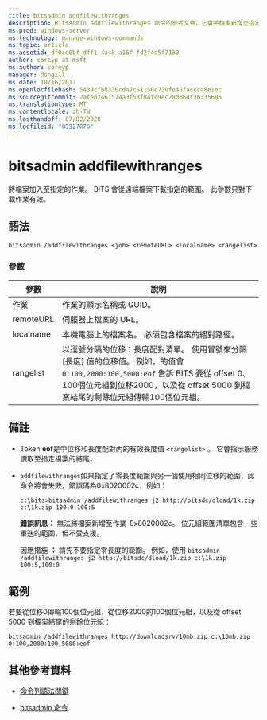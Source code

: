 ```yaml
---
title: bitsadmin addfilewithranges
description: Bitsadmin addfilewithranges 命令的參考文章，它會將檔案新增至指定的作業。 BITS 會從遠端檔案下載指定的範圍。
ms.prod: windows-server
ms.technology: manage-windows-commands
ms.topic: article
ms.assetid: df0ce0bf-dff1-4a48-a16f-fd2f4d5f7189
author: coreyp-at-msft
ms.author: coreyp
manager: dongill
ms.date: 10/16/2017
ms.openlocfilehash: 5439cfb8330cda7c51150c720fe45faccca8e1ec
ms.sourcegitcommit: 2afed2461574a3f53f84fc9ec28d86df3b335685
ms.translationtype: MT
ms.contentlocale: zh-TW
ms.lasthandoff: 07/02/2020
ms.locfileid: "85927076"
---
```

# <a name="bitsadmin-addfilewithranges"></a>bitsadmin addfilewithranges

將檔案加入至指定的作業。 BITS 會從遠端檔案下載指定的範圍。 此參數只對下載作業有效。

## <a name="syntax"></a>語法

```
bitsadmin /addfilewithranges <job> <remoteURL> <localname> <rangelist>
```

### <a name="parameters"></a>參數

| 參數 | 說明 |
| --------- | ----------- |
| 作業 | 作業的顯示名稱或 GUID。 |
| remoteURL | 伺服器上檔案的 URL。 |
| localname | 本機電腦上的檔案名。 必須包含檔案的絕對路徑。 |
| rangelist | 以逗號分隔的位移：長度配對清單。 使用冒號來分隔 [長度] 值的位移值。 例如，的值會 `0:100,2000:100,5000:eof` 告訴 BITS 要從 offset 0、100個位元組到位移2000，以及從 offset 5000 到檔案結尾的剩餘位元組傳輸100個位元組。 |

## <a name="remarks"></a>備註

- Token **eof**是中位移和長度配對內的有效長度值 `<rangelist>` 。 它會指示服務讀取至指定檔案的結尾。

- `addfilewithranges`如果指定了零長度範圍與另一個使用相同位移的範圍，此命令將會失敗，錯誤碼為0x8020002c，例如：

    `c:\bits>bitsadmin /addfilewithranges j2 http://bitsdc/dload/1k.zip c:\1k.zip 100:0,100:5`

    **錯誤訊息：** 無法將檔案新增至作業-0x8020002c。 位元組範圍清單包含一些重迭的範圍，但不受支援。

    因應措施 **：** 請先不要指定零長度的範圍。 例如，使用 `bitsadmin /addfilewithranges j2 http://bitsdc/dload/1k.zip c:\1k.zip 100:5,100:0`

## <a name="examples"></a>範例

若要從位移0傳輸100個位元組，從位移2000的100個位元組，以及從 offset 5000 到檔案結尾的剩餘位元組：

```
bitsadmin /addfilewithranges http://downloadsrv/10mb.zip c:\10mb.zip 0:100,2000:100,5000:eof
```

## <a name="additional-references"></a>其他參考資料

- [命令列語法關鍵](command-line-syntax-key.md)

- [bitsadmin 命令](bitsadmin.md)
